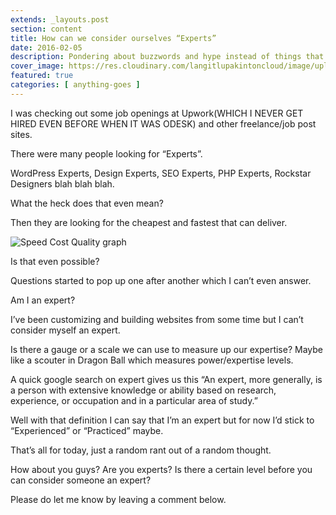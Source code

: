 ```yaml
---
extends: _layouts.post
section: content
title: How can we consider ourselves “Experts”
date: 2016-02-05
description: Pondering about buzzwords and hype instead of things that actually work.
cover_image: https://res.cloudinary.com/langitlupakintoncloud/image/upload/w_800/hugo/jcos.io/Scouter_gwexem.png
featured: true
categories: [ anything-goes ]
---
```


I was checking out some job openings at Upwork(WHICH I NEVER GET HIRED EVEN BEFORE WHEN IT WAS ODESK) and other freelance/job post sites.

There were many people looking for “Experts”.

WordPress Experts, Design Experts, SEO Experts, PHP Experts, Rockstar Designers blah blah blah.

What the heck does that even mean?

Then they are looking for the cheapest and fastest that can deliver.

![Speed Cost Quality graph](https://res.cloudinary.com/langitlupakintoncloud/image/upload/w_500/hugo/jcos.io/Project-Management-Speed-Cost-Quality_m5qgpn.png)

Is that even possible?

Questions started to pop up one after another which I can’t even answer.

Am I an expert?

I’ve been customizing and building websites from some time but I can’t consider myself an expert.

Is there a gauge or a scale we can use to measure up our expertise? Maybe like a scouter in Dragon Ball which measures power/expertise levels.

A quick google search on expert gives us this “An expert, more generally, is a person with extensive knowledge or ability based on research, experience, or occupation and in a particular area of study.”

Well with that definition I can say that I’m an expert but for now I’d stick to “Experienced” or “Practiced” maybe.

That’s all for today, just a random rant out of a random thought.

How about you guys? Are you experts? Is there a certain level before you can consider someone an expert?

Please do let me know by leaving a comment below.
